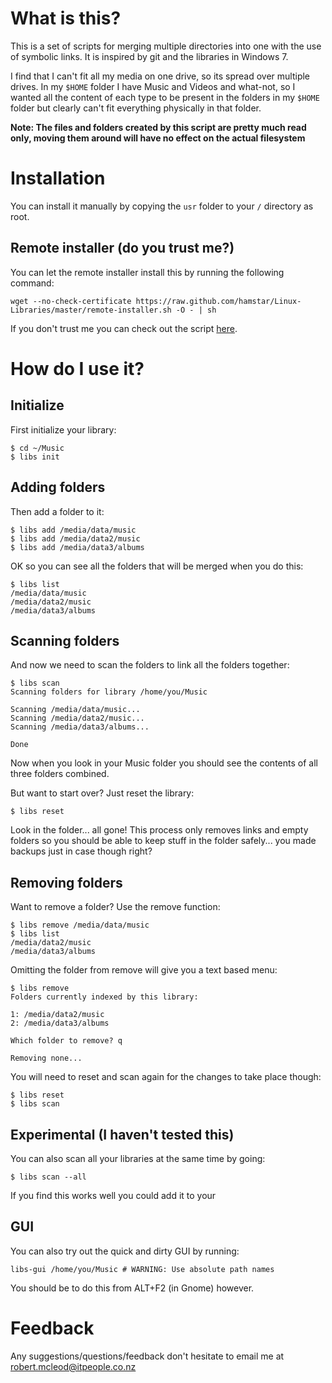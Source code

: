 # What is this?

This is a set of scripts for merging multiple directories into one with 
the use of symbolic links.  It is inspired by git and the libraries in 
Windows 7.

I find that I can't fit all my media on one drive, so its spread over multiple 
drives.  In my `$HOME` folder I have Music and Videos and what-not, so I 
wanted all the content of each type to be present in the folders in my `$HOME` 
folder but clearly can't fit everything physically in that folder.

**Note: The files and folders created by this script are pretty much read only, moving them around will have no effect on the actual filesystem**

# Installation

You can install it manually by copying the `usr` folder to your `/` directory as root.

## Remote installer (do you trust me?)

You can let the remote installer install this by running the following command:

	wget --no-check-certificate https://raw.github.com/hamstar/Linux-Libraries/master/remote-installer.sh -O - | sh
	
If you don't trust me you can check out the script [here](https://github.com/hamstar/Linux-Libraries/blob/master/remote-installer.sh).

# How do I use it?

## Initialize
First initialize your library:

	$ cd ~/Music
	$ libs init
	
## Adding folders
Then add a folder to it:

	$ libs add /media/data/music
	$ libs add /media/data2/music
	$ libs add /media/data3/albums
	
OK so you can see all the folders that will be merged when you do this:

	$ libs list
	/media/data/music
	/media/data2/music
	/media/data3/albums
	
## Scanning folders
And now we need to scan the folders to link all the folders together:

	$ libs scan
	Scanning folders for library /home/you/Music
	
	Scanning /media/data/music...
	Scanning /media/data2/music...
	Scanning /media/data3/albums...
	
	Done

Now when you look in your Music folder you should see the contents of all 
three folders combined.

But want to start over?  Just reset the library:

	$ libs reset
	
Look in the folder... all gone!  This process only removes links and empty 
folders so you should be able to keep stuff in the folder safely... you made 
backups just in case though right?

## Removing folders

Want to remove a folder?  Use the remove function:

	$ libs remove /media/data/music
	$ libs list
	/media/data2/music
	/media/data3/albums
	
Omitting the folder from remove will give you a text based menu:

	$ libs remove
	Folders currently indexed by this library:

	1: /media/data2/music
	2: /media/data3/albums

	Which folder to remove? q
	
	Removing none...

You will need to reset and scan again for the changes to take place though:

	$ libs reset
	$ libs scan
	
## Experimental (I haven't tested this)
You can also scan all your libraries at the same time by going:

	$ libs scan --all
	
If you find this works well you could add it to your 
	
## GUI

You can also try out the quick and dirty GUI by running:

	libs-gui /home/you/Music # WARNING: Use absolute path names
	
You should be to do this from ALT+F2 (in Gnome) however.

# Feedback
Any suggestions/questions/feedback don't hesitate to email me at robert.mcleod@itpeople.co.nz

